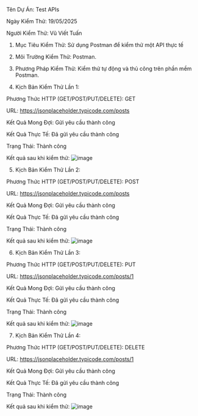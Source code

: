 Tên Dự Án: Test APIs

Ngày Kiểm Thử: 19/05/2025

Người Kiểm Thử: Vũ Viết Tuấn
1. Mục Tiêu Kiểm Thử: Sử dụng Postman để kiểm thử một API thực tế

2. Môi Trường Kiểm Thử: Postman.

3. Phương Pháp Kiểm Thử: Kiểm thử tự động và thủ công trên phần mềm Postman.

4. Kịch Bản Kiểm Thử Lần 1:
   
Phương Thức HTTP (GET/POST/PUT/DELETE): GET

URL: https://jsonplaceholder.typicode.com/posts

Kết Quả Mong Đợi: Gửi yêu cầu thành công

Kết Quả Thực Tế: Đã gửi yêu cầu thành công

Trạng Thái: Thành công

Kết quả sau khi kiểm thử:
![image](https://github.com/user-attachments/assets/9104d6b6-6f94-44e4-b146-d7c8bb22a4ad)


5. Kịch Bản Kiểm Thử Lần 2:
   
Phương Thức HTTP (GET/POST/PUT/DELETE): POST

URL: https://jsonplaceholder.typicode.com/posts

Kết Quả Mong Đợi: Gửi yêu cầu thành công

Kết Quả Thực Tế: Đã gửi yêu cầu thành công

Trạng Thái: Thành công

Kết quả sau khi kiểm thử:
![image](https://github.com/user-attachments/assets/9fb8c494-4b01-4e54-bd20-1f07faab3f65)



6. Kịch Bản Kiểm Thử Lần 3:
   
Phương Thức HTTP (GET/POST/PUT/DELETE): PUT

URL: https://jsonplaceholder.typicode.com/posts/1

Kết Quả Mong Đợi: Gửi yêu cầu thành công

Kết Quả Thực Tế: Đã gửi yêu cầu thành công

Trạng Thái: Thành công

Kết quả sau khi kiểm thử:
![image](https://github.com/user-attachments/assets/6cdabf6d-0e39-4be5-9a30-dd6654367e72)

7. Kịch Bản Kiểm Thử Lần 4:
   
Phương Thức HTTP (GET/POST/PUT/DELETE): DELETE

URL: https://jsonplaceholder.typicode.com/posts/1

Kết Quả Mong Đợi: Gửi yêu cầu thành công

Kết Quả Thực Tế: Đã gửi yêu cầu thành công

Trạng Thái: Thành công

Kết quả sau khi kiểm thử:
![image](https://github.com/user-attachments/assets/345b3063-578e-46a0-9b07-54c3bc153f8c)





